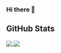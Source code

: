 ### Hi there 👋

<!--
**yazninja/yazninja** is a ✨ _special_ ✨ repository because its `README.md` (this file) appears on your GitHub profile.

Here are some ideas to get you started:

- 🔭 I’m currently working on ...
- 🌱 I’m currently learning ...
- 👯 I’m looking to collaborate on ...
- 🤔 I’m looking for help with ...
- 💬 Ask me about ...
- 📫 How to reach me: ...
- 😄 Pronouns: ...
- ⚡ Fun fact: ...
-->
## GitHub Stats

<a href="https://github.com/yazninja/yazninja">
  <img align="center" src="https://github-readme-stats.vercel.app/api/top-langs/?username=yazninja&langs_count=10&layout=compact&theme=github_dark&line_height=27" />
</a>
<a href="https://github.com/yazninja/yazninja">
  <img align="center" src="https://github-readme-stats.vercel.app/api?username=yazninja&count_private=true&show_icons=true&theme=github_dark" />
</a>
